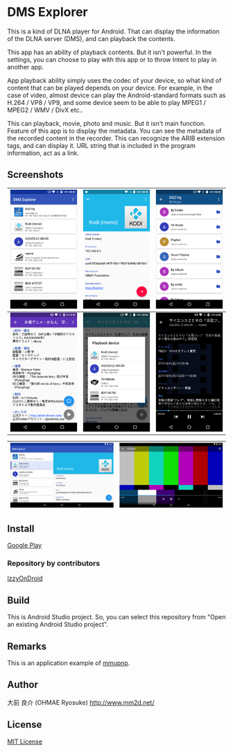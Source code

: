 # DMS Explorer
This is a kind of DLNA player for Android.
That can display the information of the DLNA server (DMS),
and can playback the contents.

This app has an ability of playback contents. But it isn't powerful.
In the settings, you can choose to play with this app or to throw
Intent to play in another app.

App playback ability simply uses the codec of your device, so what kind of content
that can be played depends on your device.
For example, in the case of video, almost device can play the
Android-standard formats such as H.264 / VP8 / VP9,
and some device seem to be able to play MPEG1 / MPEG2 / WMV / DivX etc..

This can playback, movie, photo and music. But it isn't main function.
Feature of this app is to display the metadata.
You can see the metadata of the recorded content in the recorder.
This can recognize the ARIB extension tags, and can display it.
URL string that is included in the program information, act as a link.

## Screenshots

|![](doc/img/1.png)|![](doc/img/2.png)|![](doc/img/3.png)|
|-|-|-|
|![](doc/img/4.png)|![](doc/img/5.png)|![](doc/img/6.png)|

|![](doc/img/7.png)|![](doc/img/8.png)|
|-|-|

## Install
[Google Play](https://play.google.com/store/apps/details?id=net.mm2d.dmsexplorer)

### Repository by contributors
[IzzyOnDroid](https://apt.izzysoft.de/fdroid/index/apk/net.mm2d.dmsexplorer)

## Build
This is Android Studio project.
So, you can select this repository from "Open an existing Android Studio project".

## Remarks
This is an application example of [mmupnp](https://github.com/ohmae/mmupnp).

## Author
大前 良介 (OHMAE Ryosuke)
http://www.mm2d.net/

## License
[MIT License](./LICENSE)
